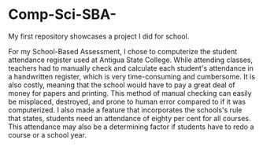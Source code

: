 # Comp-Sci-SBA-
My first repository showcases a project I did for school.

For my School-Based Assessment, I chose to computerize the student attendance register used at Antigua State College. While attending classes, teachers had to manually check and calculate each student's attendance in a handwritten register, which is very time-consuming and cumbersome. It is also costly, meaning that the school would have to pay a great deal of money for papers and printing. This method of manual checking can easily be misplaced, destroyed, and prone to human error compared to if it was computerized. I also made a feature that incorporates the schools's rule that states, students need an attendance of eighty per cent for all courses. This attendance may also be a determining factor if students have to redo a course or a school year. 
 
